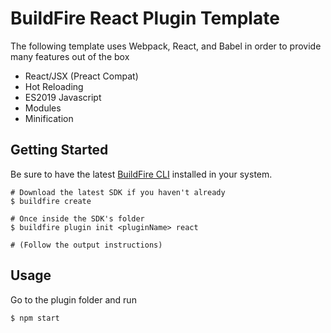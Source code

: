 # BuildFire React Plugin Template
The following template uses Webpack, React, and Babel in order to provide many features out of the box

- React/JSX (Preact Compat)
- Hot Reloading
- ES2019 Javascript
- Modules
- Minification

## Getting Started
Be sure to have the latest [BuildFire CLI](https://github.com/BuildFire/sdk-cli) installed in your system.

    # Download the latest SDK if you haven't already
    $ buildfire create

    # Once inside the SDK's folder
    $ buildfire plugin init <pluginName> react

    # (Follow the output instructions)

## Usage
Go to the plugin folder and run

`$ npm start`
